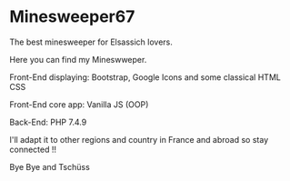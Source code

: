 # Minesweeper67
The best minesweeper for Elsassich lovers.

Here you can find my Mineswweper.

Front-End displaying: Bootstrap, Google Icons and some classical HTML CSS 

Front-End core app: Vanilla JS (OOP)  
             
Back-End:    PHP 7.4.9

I'll adapt it to other regions and country in France and abroad so stay connected !!

Bye Bye and Tschüss
